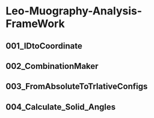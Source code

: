 # Leo-Muography-Analysis-FrameWork
## 001_IDtoCoordinate





## 002_CombinationMaker




## 003_FromAbsoluteToTrlativeConfigs




## 004_Calculate_Solid_Angles
